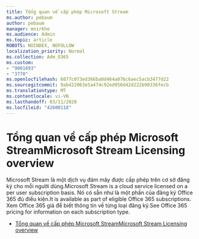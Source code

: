 ```yaml
---
title: Tổng quan về cấp phép Microsoft Stream
ms.author: pebaum
author: pebaum
manager: mnirkhe
ms.audience: Admin
ms.topic: article
ROBOTS: NOINDEX, NOFOLLOW
localization_priority: Normal
ms.collection: Adm_O365
ms.custom:
- "9001693"
- "3770"
ms.openlocfilehash: 6877c073ed366ba0d464a076c6aec5acb3477d22
ms.sourcegitcommit: 9ab422063e5a474c92ed956d42d222b90336fecb
ms.translationtype: MT
ms.contentlocale: vi-VN
ms.lasthandoff: 03/11/2020
ms.locfileid: "42600118"
---
```

# <a name="microsoft-stream-licensing-overview"></a><span data-ttu-id="a6e08-102">Tổng quan về cấp phép Microsoft Stream</span><span class="sxs-lookup"><span data-stu-id="a6e08-102">Microsoft Stream Licensing overview</span></span>

<span data-ttu-id="a6e08-103">Microsoft Stream là một dịch vụ đám mây được cấp phép trên cơ sở đăng ký cho mỗi người dùng.</span><span class="sxs-lookup"><span data-stu-id="a6e08-103">Microsoft Stream is a cloud service licensed on a per user subscription basis.</span></span> <span data-ttu-id="a6e08-104">Nó có sẵn như là một phần của đăng ký Office 365 đủ điều kiện.</span><span class="sxs-lookup"><span data-stu-id="a6e08-104">It is available as part of eligible Office 365 subscriptions.</span></span> <span data-ttu-id="a6e08-105">Xem Office 365 giá để biết thông tin về từng loại đăng ký.</span><span class="sxs-lookup"><span data-stu-id="a6e08-105">See Office 365 pricing for information on each subscription type.</span></span>

- [<span data-ttu-id="a6e08-106">Tổng quan về cấp phép Microsoft Stream</span><span class="sxs-lookup"><span data-stu-id="a6e08-106">Microsoft Stream Licensing overview</span></span>](https://docs.microsoft.com/stream/license-overview)